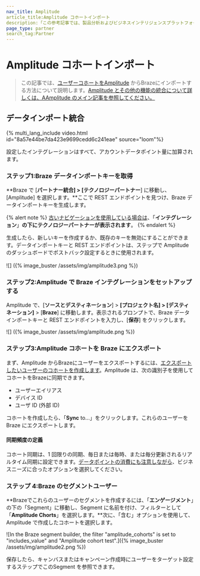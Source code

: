 ```yaml
---
nav_title: Amplitude
article_title:Amplitude コホートインポート
description:「この参考記事では、製品分析およびビジネスインテリジェンスプラットフォームであるAmplitude のコホートインポート機能について概説しています。「
page_type: partner
search_tag:Partner
---
```


# Amplitude コホートインポート

> この記事では、[ユーザーコホートをAmplitude](https://amplitude.com/) からBrazeにインポートする方法について説明します。[Amplitude とその他の機能の統合について詳しくは、AAmplitude のメイン記事を参照してください。]({{site.baseurl}}/partners/data_and_infrastructure_agility/analytics/amplitude/amplitude_audiences/)

## データインポート統合

{% multi_lang_include video.html id="8a57e44be7da423e9699cedd6c241eae" source="loom"%}

設定したインテグレーションはすべて、アカウントデータポイント量に加算されます。

### ステップ1:Braze データインポートキーを取得

**Braze で \[**パートナー統合] > \[**テクノロジーパートナー****] に移動し、\[Amplitude] を選択します。**ここで REST エンドポイントを見つけ、Braze データインポートキーを生成します。 

{% alert note %}
[古いナビゲーションを使用している場合は]({{site.baseurl}}/navigation)、「**インテグレーション**」**の下にテクノロジーパートナーが表示されます**。
{% endalert %}

生成したら、新しいキーを作成するか、既存のキーを無効にすることができます。データインポートキーと REST エンドポイントは、ステップで Amplitude のダッシュボードでポストバック設定するときに使用されます。<br><br>![] ({% image_buster /assets/img/amplitude3.png %})

### ステップ2:Amplitude で Braze インテグレーションをセットアップする

Amplitude で、\[**ソースとデスティネーション**] > **\[プロジェクト名] > \[**デスティネーション**]** > \[**Braze**] に移動します。表示されるプロンプトで、Braze データインポートキーと REST エンドポイントを入力し、\[**保存**] をクリックします。

![] ({% image_buster /assets/img/amplitude.png %})

### ステップ3:Amplitude コホートを Braze にエクスポート

まず、Amplitude からBrazeにユーザーをエクスポートするには、[エクスポートしたいユーザーのコホートを作成します](https://help.amplitude.com/hc/en-us/articles/231881448-Behavioral-Cohorts)。Amplitude は、次の識別子を使用してコホートをBrazeに同期できます。
- ユーザーエイリアス
- デバイス ID
- ユーザ ID (外部 ID)

コホートを作成したら、「**Sync** to...」をクリックします。これらのユーザーを Braze にエクスポートします。

#### 同期頻度の定義

コホート同期は、1 回限りの同期、毎日または毎時、または毎分更新されるリアルタイム同期に設定できます。[データポイントの消費にも注意しながら]({{site.baseurl}}/user_guide/onboarding_with_braze/data_points/)、ビジネスニーズに合ったオプションを選択してください。

### ステップ 4:Braze のセグメントユーザー

**Brazeでこれらのユーザーのセグメントを作成するには、「**エンゲージメント**」の下の「Segment」に移動し、Segment に名前を付け、フィルターとして「**Amplitude Chorts**」を選択します。**次に、「含む」オプションを使用して、Amplitude で作成したコホートを選択します。 

![In the Braze segment builder, the filter "amplitude_cohorts" is set to "includes_value" and "Amplitude cohort test".]({% image_buster /assets/img/amplitude2.png %})

保存したら、キャンバスまたはキャンペーン作成時にユーザーをターゲット設定するステップでこのSegment を参照できます。